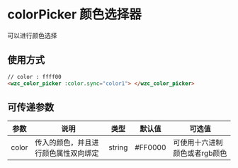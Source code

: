 # colorPicker 颜色选择器

可以进行颜色选择

## 使用方式
```html
// color : ffff00
<wzc_color_picker :color.sync="color1"> </wzc_color_picker>
```

## 可传递参数
| 参数 | 说明 | 类型 | 默认值 | 可选值 |
|--|--|--|--|--|
| color | 传入的颜色，并且进行颜色属性双向绑定 | string | #FF0000 | 可使用十六进制颜色或者rgb颜色 |

<br/>